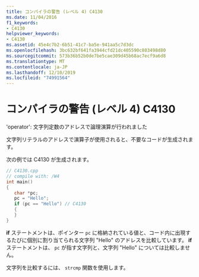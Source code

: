 ```yaml
---
title: コンパイラの警告 (レベル 4) C4130
ms.date: 11/04/2016
f1_keywords:
- C4130
helpviewer_keywords:
- C4130
ms.assetid: 45e4c7b2-6b51-41c7-ba5e-941aa5c7d3dc
ms.openlocfilehash: 3bc632bf641fa3944cfd21dc405590c803498d80
ms.sourcegitcommit: 573b36b52b0de7be5cae309d45b68ac7ecf9a6d8
ms.translationtype: MT
ms.contentlocale: ja-JP
ms.lasthandoff: 12/10/2019
ms.locfileid: "74991564"
---
```

# <a name="compiler-warning-level-4-c4130"></a>コンパイラの警告 (レベル 4) C4130

'operator': 文字列定数のアドレスで論理演算が行われました

文字列リテラルのアドレスで演算子が使用されると、不要なコードが生成されます。

次の例では C4130 が生成されます。

```cpp
// C4130.cpp
// compile with: /W4
int main()
{
   char *pc;
   pc = "Hello";
   if (pc == "Hello") // C4130
   {
   }
}
```

**if** ステートメントは、ポインター `pc` に格納されている値と、コード内に出現するたびに個別に割り当てられる文字列 "Hello" のアドレスを比較しています。 **if** ステートメントは、 `pc` が指す文字列と、文字列 "Hello" については比較しません。

文字列を比較するには、 `strcmp` 関数を使用します。

